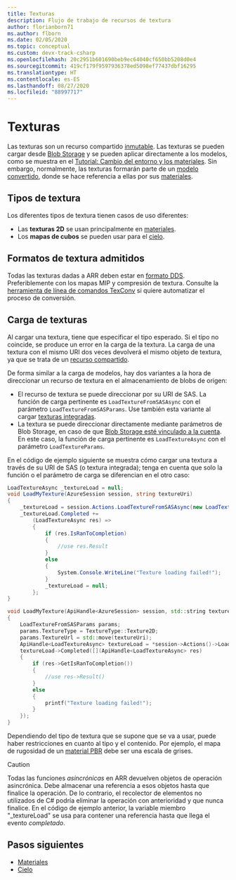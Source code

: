 ```yaml
---
title: Texturas
description: Flujo de trabajo de recursos de textura
author: florianborn71
ms.author: flborn
ms.date: 02/05/2020
ms.topic: conceptual
ms.custom: devx-track-csharp
ms.openlocfilehash: 20c2951b601690beb9ec64040cf650bb5208d0e4
ms.sourcegitcommit: 419cf179f9597936378ed5098ef77437dbf16295
ms.translationtype: HT
ms.contentlocale: es-ES
ms.lasthandoff: 08/27/2020
ms.locfileid: "88997717"
---
```

# <a name="textures"></a>Texturas

Las texturas son un recurso compartido [inmutable](../concepts/lifetime.md). Las texturas se pueden cargar desde [Blob Storage](../how-tos/conversion/blob-storage.md) y se pueden aplicar directamente a los modelos, como se muestra en el [Tutorial: Cambio del entorno y los materiales](../tutorials/unity/materials-lighting-effects/materials-lighting-effects.md). Sin embargo, normalmente, las texturas formarán parte de un [modelo convertido](../how-tos/conversion/model-conversion.md), donde se hace referencia a ellas por sus [materiales](materials.md).

## <a name="texture-types"></a>Tipos de textura

Los diferentes tipos de textura tienen casos de uso diferentes:

* Las **texturas 2D** se usan principalmente en [materiales](materials.md).
* Los **mapas de cubos** se pueden usar para el [cielo](../overview/features/sky.md).

## <a name="supported-texture-formats"></a>Formatos de textura admitidos

Todas las texturas dadas a ARR deben estar en [formato DDS](https://en.wikipedia.org/wiki/DirectDraw_Surface). Preferiblemente con los mapas MIP y compresión de textura. Consulte la [herramienta de línea de comandos TexConv](../resources/tools/tex-conv.md) si quiere automatizar el proceso de conversión.

## <a name="loading-textures"></a>Carga de texturas

Al cargar una textura, tiene que especificar el tipo esperado. Si el tipo no coincide, se produce un error en la carga de la textura.
La carga de una textura con el mismo URI dos veces devolverá el mismo objeto de textura, ya que se trata de un [recurso compartido](../concepts/lifetime.md).

De forma similar a la carga de modelos, hay dos variantes a la hora de direccionar un recurso de textura en el almacenamiento de blobs de origen:

* El recurso de textura se puede direccionar por su URI de SAS. La función de carga pertinente es `LoadTextureFromSASAsync` con el parámetro `LoadTextureFromSASParams`. Use también esta variante al cargar [texturas integradas](../overview/features/sky.md#built-in-environment-maps).
* La textura se puede direccionar directamente mediante parámetros de Blob Storage, en caso de que [Blob Storage esté vinculado a la cuenta](../how-tos/create-an-account.md#link-storage-accounts). En este caso, la función de carga pertinente es `LoadTextureAsync` con el parámetro `LoadTextureParams`.

En el código de ejemplo siguiente se muestra cómo cargar una textura a través de su URI de SAS (o textura integrada); tenga en cuenta que solo la función o el parámetro de carga se diferencian en el otro caso:

```cs
LoadTextureAsync _textureLoad = null;
void LoadMyTexture(AzureSession session, string textureUri)
{
    _textureLoad = session.Actions.LoadTextureFromSASAsync(new LoadTextureFromSASParams(textureUri, TextureType.Texture2D));
    _textureLoad.Completed +=
        (LoadTextureAsync res) =>
        {
            if (res.IsRanToCompletion)
            {
                //use res.Result
            }
            else
            {
                System.Console.WriteLine("Texture loading failed!");
            }
            _textureLoad = null;
        };
}
```

```cpp
void LoadMyTexture(ApiHandle<AzureSession> session, std::string textureUri)
{
    LoadTextureFromSASParams params;
    params.TextureType = TextureType::Texture2D;
    params.TextureUrl = std::move(textureUri);
    ApiHandle<LoadTextureAsync> textureLoad = *session->Actions()->LoadTextureFromSASAsync(params);
    textureLoad->Completed([](ApiHandle<LoadTextureAsync> res)
    {
        if (res->GetIsRanToCompletion())
        {
            //use res->Result()
        }
        else
        {
            printf("Texture loading failed!");
        }
    });
}
```


Dependiendo del tipo de textura que se supone que se va a usar, puede haber restricciones en cuanto al tipo y el contenido. Por ejemplo, el mapa de rugosidad de un [material PBR](../overview/features/pbr-materials.md) debe ser una escala de grises.

> [!CAUTION]
> Todas las funciones *asincrónicas* en ARR devuelven objetos de operación asincrónica. Debe almacenar una referencia a esos objetos hasta que finalice la operación. De lo contrario, el recolector de elementos no utilizados de C# podría eliminar la operación con anterioridad y que nunca finalice. En el código de ejemplo anterior, la variable miembro "_textureLoad" se usa para contener una referencia hasta que llega el evento *completado*.

## <a name="next-steps"></a>Pasos siguientes

* [Materiales](materials.md)
* [Cielo](../overview/features/sky.md)
